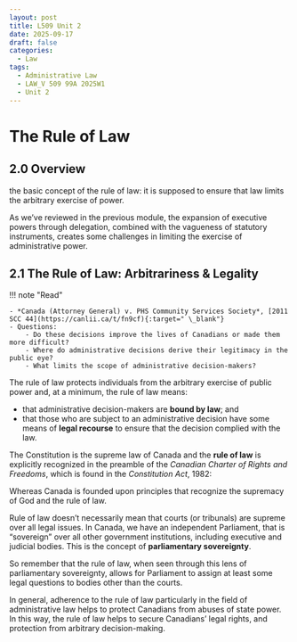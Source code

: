 ```yaml
---
layout: post
title: L509 Unit 2
date: 2025-09-17
draft: false
categories:
  - Law
tags:
  - Administrative Law
  - LAW_V 509 99A 2025W1
  - Unit 2
---
```


#  The Rule of Law

## 2.0 Overview

the basic concept of the rule of law: it is supposed to ensure that law limits the arbitrary exercise of power.  

As we’ve reviewed in the previous module, the expansion of executive powers through delegation, combined with the vagueness of statutory instruments, creates some challenges in limiting the exercise of administrative power. 


## 2.1 The Rule of Law: Arbitrariness & Legality

!!! note "Read"

    - *Canada (Attorney General) v. PHS Community Services Society*, [2011 SCC 44](https://canlii.ca/t/fn9cf){:target=" \_blank"}
    - Questions:
        - Do these decisions improve the lives of Canadians or made them more difficult? 
        - Where do administrative decisions derive their legitimacy in the public eye?
        - What limits the scope of administrative decision-makers?

The rule of law protects individuals from the arbitrary exercise of public power and, at a minimum, the rule of law means:

- that administrative decision-makers are **bound by law**; and
- that those who are subject to an administrative decision have some means of **legal recourse** to ensure that the decision complied with the law.


The Constitution is the supreme law of Canada and the **rule of law** is explicitly recognized in the preamble of the *Canadian Charter of Rights and Freedoms*, which is found in the *Constitution Act*, 1982:

<p class="highlight blue">Whereas Canada is founded upon principles that recognize the supremacy of God and the rule of law.</p>


Rule of law doesn’t necessarily mean that courts (or tribunals) are supreme over all legal issues.  In Canada, we have an independent Parliament, that is “sovereign” over all other government institutions, including executive and judicial bodies.  This is the concept of **parliamentary sovereignty**.  

So remember that the rule of law, when seen through this lens of parliamentary sovereignty, allows for Parliament to assign at least some legal questions to bodies other than the courts.

In general, adherence to the rule of law particularly in the field of administrative law helps to protect Canadians from abuses of state power. In this way, the rule of law helps to secure Canadians’ legal rights, and protection from arbitrary decision-making. 
